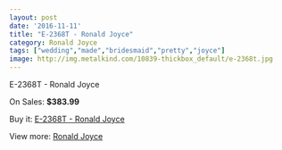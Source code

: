 ```yaml
---
layout: post
date: '2016-11-11'
title: "E-2368T - Ronald Joyce"
category: Ronald Joyce
tags: ["wedding","made","bridesmaid","pretty","joyce"]
image: http://img.metalkind.com/10839-thickbox_default/e-2368t.jpg
---
```

E-2368T - Ronald Joyce

On Sales: **$383.99**
<a href="https://www.metalkind.com/en/ronald-joyce/4966-e-2368t.html"><amp-img layout="responsive" width="600" height="600" src="//img.metalkind.com/10839-thickbox_default/e-2368t.jpg" alt="E-2368T - Ronald Joyce 0" /></a>

Buy it: [E-2368T - Ronald Joyce](https://www.metalkind.com/en/ronald-joyce/4966-e-2368t.html "E-2368T - Ronald Joyce")

View more: [Ronald Joyce](https://www.metalkind.com/en/110-ronald-joyce "Ronald Joyce")